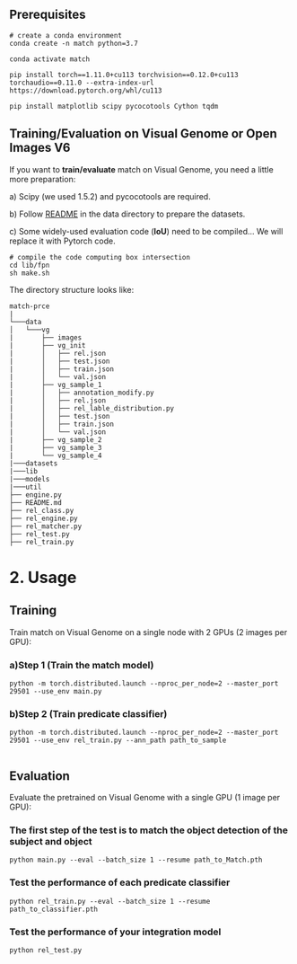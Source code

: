 ## Prerequisites
```
# create a conda environment 
conda create -n match python=3.7

conda activate match

pip install torch==1.11.0+cu113 torchvision==0.12.0+cu113 torchaudio==0.11.0 --extra-index-url https://download.pytorch.org/whl/cu113

pip install matplotlib scipy pycocotools Cython tqdm

```

## Training/Evaluation on Visual Genome or Open Images V6
If you want to **train/evaluate** match on Visual Genome, you need a little more preparation:

a) Scipy (we used 1.5.2) and pycocotools are required. 

b) Follow [README](https://github.com/xhonghu/match-prce/blob/master/data/README.md) in the data directory to prepare the datasets.

c) Some widely-used evaluation code (**IoU**) need to be compiled... We will replace it with Pytorch code.
```
# compile the code computing box intersection
cd lib/fpn
sh make.sh
```

The directory structure looks like:
```
match-prce
| 
└───data
│   └───vg
|       ├── images
|       ├── vg_init
|       │   ├── rel.json
|       │   ├── test.json
|       │   ├── train.json
|       │   └── val.json
|       ├── vg_sample_1
|       │   ├── annotation_modify.py
|       │   ├── rel.json
|       │   ├── rel_lable_distribution.py
|       │   ├── test.json
|       │   ├── train.json
|       │   └── val.json
|       ├── vg_sample_2
|       ├── vg_sample_3
|       └── vg_sample_4
|───datasets
|───lib
|───models
|───util
├── engine.py
├── README.md
├── rel_class.py
├── rel_engine.py
├── rel_matcher.py
├── rel_test.py
├── rel_train.py      
```

# 2. Usage

## Training
Train match on Visual Genome on a single node with 2 GPUs (2 images per GPU):

### a)Step 1 (Train the match model)
```
python -m torch.distributed.launch --nproc_per_node=2 --master_port 29501 --use_env main.py
```

### b)Step 2 (Train predicate classifier)
```
python -m torch.distributed.launch --nproc_per_node=2 --master_port 29501 --use_env rel_train.py --ann_path path_to_sample
 
```


## Evaluation
Evaluate the pretrained on Visual Genome with a single GPU (1 image per GPU):

### The first step of the test is to match the object detection of the subject and object
```
python main.py --eval --batch_size 1 --resume path_to_Match.pth
```

### Test the performance of each predicate classifier

```
python rel_train.py --eval --batch_size 1 --resume path_to_classifier.pth
```

### Test the performance of your integration model

```
python rel_test.py
```

